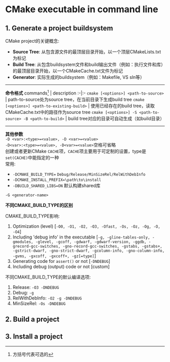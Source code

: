 # CMake executable in command line

## 1. Generate a project buildsystem

CMake project的关键概念:  
* __Source Tree__: 从包含源文件的最顶层目录开始，以一个顶层CMakeLists.txt为标记
* __Build Tree__: 从包含buildsystem文件和build输出文件（例如：执行文件和库）的最顶层目录开始，以一个CMakeCache.txt文件为标记
* __Generator__: 实际生成的buildsystem（例如：Makefile, VS sln等） 

----------

**命令格式**
commands[^1] | description
:-|:-
`cmake [<options>] <path-to-source>` | path-to-source处为source tree，在当前目录下生成build tree
`cmake [<options>] <path-to-existing-build>` | 使用已经存在的build tree，读取CMakeCache.txt中的路径作为source tree
`cmake [<options>] -S <path-to-source> -B <path-to-build>` | build tree对应的目录可自动生成（如build目录）

[^1]: 方括号代表可选的

----------

**其他参数**  
`-D <var>:<type>=<value>, -D <var>=<value>`  
`-D<var>:<type>=<value>, -D<var>=<value>`空格可省略  
创建或者更新CMake `CACHE`项，`CACHE`项主要用于可定制的设置，type是`set(CACHE)`中能指定的一种  
常用:
* `-DCMAKE_BUILD_TYPE=` `Debug/Release/MinSizeRel/RelWithDebInfo`
* `-DCMAKE_INSTALL_PREFIX=\path\to\install`
* `-DBUILD_SHARED_LIBS=ON` 默认构建shared库

`-G <generator-name>`

**不同CMAKE_BUILD_TYPE的区别**  

CMAKE_BUILD_TYPE影响:
1. Optimization (level) [`-O0, -O1, -O2, -O3, -Ofast, -Os, -Oz, -Og, -O, -O4`]
2. Including 'debug info' in the executable [`-g, -gline-tables-only, -gmodules, -glevel, -gcoff, -gdwarf, -gdwarf-version, -ggdb, -grecord-gcc-switches, -gno-record-gcc-switches, -gstabs, -gstabs+, -gstrict-dwarf, -gno-strict-dwarf, -gcolumn-info, -gno-column-info, -gvms, -gxcoff, -gxcoff+, -gz[=type]`]
3. Generating code for `assert()` or not [`-DNDEBUG`]
4. Including debug (output) code or not [custom]

不同CMAKE_BUILD_TYPE的默认编译选项:
1. Release: `-O3 -DNDEBUG`
2. Debug: `-g`
3. RelWithDebInfo: `-O2 -g -DNDEBUG`
4. MinSizeRel: `-Os -DNDEBUG`

## 2. Build a project
## 3. Install a project
